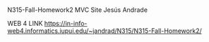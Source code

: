 # 
N315-Fall-Homework2
MVC Site
Jesús Andrade



WEB 4 LINK
https://in-info-web4.informatics.iupui.edu/~jandrad/N315/N315-Fall-Homework2/